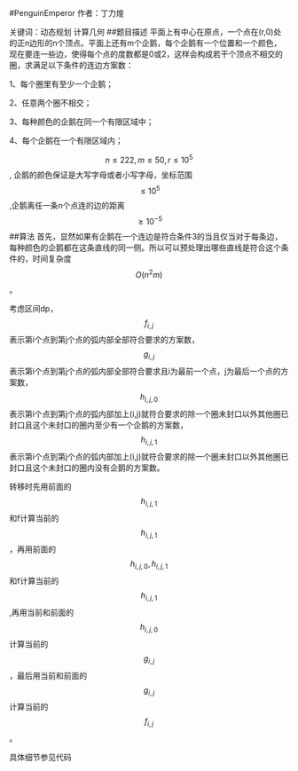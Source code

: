 #PenguinEmperor
作者：丁力煌

关键词：动态规划 计算几何
##题目描述
平面上有中心在原点，一个点在(r,0)处的正n边形的n个顶点。平面上还有m个企鹅，每个企鹅有一个位置和一个颜色，现在要连一些边，使得每个点的度数都是0或2，这样会构成若干个顶点不相交的圈，求满足以下条件的连边方案数：

1、每个圈里有至少一个企鹅；

2、任意两个圈不相交；

3、每种颜色的企鹅在同一个有限区域中；

4、每个企鹅在一个有限区域内；

$$n\leq222,m\leq50,r\leq10^5$$,
企鹅的颜色保证是大写字母或者小写字母，坐标范围$$\leq10^5$$,企鹅离任一条n个点连的边的距离$$\geq 10^{-5}$$
##算法
首先，显然如果有企鹅在一个连边是符合条件3的当且仅当对于每条边，每种颜色的企鹅都在这条直线的同一侧。所以可以预处理出哪些直线是符合这个条件的，时间复杂度$$O(n^2 m)$$。

考虑区间dp，$$f_{i,j}$$表示第i个点到第j个点的弧内部全部符合要求的方案数，$$g_{i,j}$$表示第i个点到第j个点的弧内部全部符合要求且i为最前一个点，j为最后一个点的方案数，$$h_{i,j,0}$$表示第i个点到第j个点的弧内部加上(i,j)就符合要求的除一个圈未封口以外其他圈已封口且这个未封口的圈内至少有一个企鹅的方案数，$$h_{i,j,1}$$表示第i个点到第j个点的弧内部加上(i,j)就符合要求的除一个圈未封口以外其他圈已封口且这个未封口的圈内没有企鹅的方案数。

转移时先用前面的$$h_{i,j,1}$$和f计算当前的$$h_{i,j,1}$$，再用前面的$$h_{i,j,0},h_{i,j,1}$$和f计算当前的$$h_{i,j,1}$$,再用当前和前面的$$h_{i,j,0}$$计算当前的$$g_{i,j}$$，最后用当前和前面的$$g_{i,j}$$计算当前的$$f_{i,j}$$。

具体细节参见代码